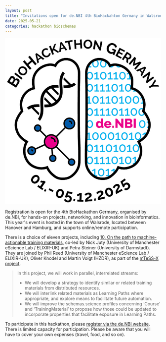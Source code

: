 ```yaml
---
layout: post
title: "Invitations open for de.NBI 4th BioHackahton Germany in Walsrode, 1-5 December 2025"
date: 2025-05-21
categories: hackathon bioschemas
---
```


![BioHackathon Germany logo](/images/posts_images/BioHackDE2025.png)

Registration is open for the 4th BioHackathon Germany, organised by de.NBI, for hands-on projects, networking, and innovation in bioinformatics. 
This year's event is hosted in the town of Walsrode, located between Hanover and Hamburg, and supports online/remote participation.  

There is a choice of eleven projects, including [10. On the path to machine-actionable training materials](https://www.denbi.de/de-nbi-events/1939-4th-biohackathon-germany-on-the-path-to-machine-actionable-training-materials), co-led by Nick Juty (University of Manchester eScience Lab / ELIXIR-UK) and Petra Steiner (University of Darmstadt). They are joined by Phil Reed (University of Manchester eScience Lab / ELIXIR-UK), Oliver Knodel and Martin Voigt (HZDR), as part of the [mTeSS-X project](https://esciencelab.org.uk/projects/mtess-x/). 

> In this project, we will work in parallel, interrelated streams:
> 
> - We will develop a strategy to identify similar or related training materials from distributed resources.
> - We will interlink related materials as Learning Paths where appropriate, and explore means to facilitate future automation.
> - We will improve the schemas.science profiles concerning ‘Course’ and ‘TrainingMaterial’ to propose how those could be updated to incorporate properties that facilitate exposure in Learning Paths.

To participate in this hackathon, please [register via the de.NBI website](https://www.denbi.de/de-nbi-events/1840-4th-biohackathon-germany). There is limited capacity for participation. Please be aware that you will have to cover your own expenses (travel, food, and so on). 

